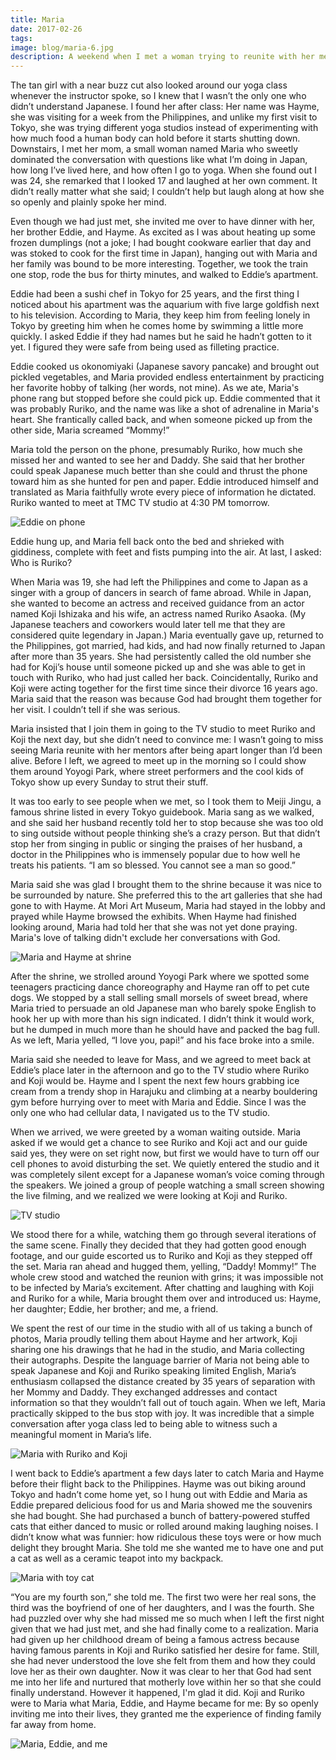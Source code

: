 ```yaml
---
title: Maria
date: 2017-02-26
tags:
image: blog/maria-6.jpg
description: A weekend when I met a woman trying to reunite with her mentors after 35 years
---
```


The tan girl with a near buzz cut also looked around our yoga class whenever the instructor spoke, so I knew that I wasn’t the only one who didn’t understand Japanese. I found her after class: Her name was Hayme, she was visiting for a week from the Philippines, and unlike my first visit to Tokyo, she was trying different yoga studios instead of experimenting with how much food a human body can hold before it starts shutting down. Downstairs, I met her mom, a small woman named Maria who sweetly dominated the conversation with questions like what I’m doing in Japan, how long I’ve lived here, and how often I go to yoga. When she found out I was 24, she remarked that I looked 17 and laughed at her own comment. It didn’t really matter what she said; I couldn’t help but laugh along at how she so openly and plainly spoke her mind.

Even though we had just met, she invited me over to have dinner with her, her brother Eddie, and Hayme. As excited as I was about heating up some frozen dumplings (not a joke; I had bought cookware earlier that day and was stoked to cook for the first time in Japan), hanging out with Maria and her family was bound to be more interesting. Together, we took the train one stop, rode the bus for thirty minutes, and walked to Eddie’s apartment.

Eddie had been a sushi chef in Tokyo for 25 years, and the first thing I noticed about his apartment was the aquarium with five large goldfish next to his television. According to Maria, they keep him from feeling lonely in Tokyo by greeting him when he comes home by swimming a little more quickly. I asked Eddie if they had names but he said he hadn’t gotten to it yet. I figured they were safe from being used as filleting practice.

Eddie cooked us okonomiyaki (Japanese savory pancake) and brought out pickled vegetables, and Maria provided endless entertainment by practicing her favorite hobby of talking (her words, not mine). As we ate, Maria's phone rang but stopped before she could pick up. Eddie commented that it was probably Ruriko, and the name was like a shot of adrenaline in Maria's heart. She frantically called back, and when someone picked up from the other side, Maria screamed “Mommy!”

Maria told the person on the phone, presumably Ruriko, how much she missed her and wanted to see her and Daddy. She said that her brother could speak Japanese much better than she could and thrust the phone toward him as she hunted for pen and paper. Eddie introduced himself and translated as Maria faithfully wrote every piece of information he dictated. Ruriko wanted to meet at TMC TV studio at 4:30 PM tomorrow.

![Eddie on phone](blog/maria-1.jpg)

Eddie hung up, and Maria fell back onto the bed and shrieked with giddiness, complete with feet and fists pumping into the air. At last, I asked: Who is Ruriko?

When Maria was 19, she had left the Philippines and come to Japan as a singer with a group of dancers in search of fame abroad. While in Japan, she wanted to become an actress and received guidance from an actor named Koji Ishizaka and his wife, an actress named Ruriko Asaoka. (My Japanese teachers and coworkers would later tell me that they are considered quite legendary in Japan.) Maria eventually gave up, returned to the Philippines, got married, had kids, and had now finally returned to Japan after more than 35 years. She had persistently called the old number she had for Koji’s house until someone picked up and she was able to get in touch with Ruriko, who had just called her back. Coincidentally, Ruriko and Koji were acting together for the first time since their divorce 16 years ago. Maria said that the reason was because God had brought them together for her visit. I couldn’t tell if she was serious.

Maria insisted that I join them in going to the TV studio to meet Ruriko and Koji the next day, but she didn’t need to convince me: I wasn’t going to miss seeing Maria reunite with her mentors after being apart longer than I’d been alive. Before I left, we agreed to meet up in the morning so I could show them around Yoyogi Park, where street performers and the cool kids of Tokyo show up every Sunday to strut their stuff.

It was too early to see people when we met, so I took them to Meiji Jingu, a famous shrine listed in every Tokyo guidebook. Maria sang as we walked, and she said her husband recently told her to stop because she was too old to sing outside without people thinking she’s a crazy person. But that didn’t stop her from singing in public or singing the praises of her husband, a doctor in the Philippines who is immensely popular due to how well he treats his patients. “I am so blessed. You cannot see a man so good.”

Maria said she was glad I brought them to the shrine because it was nice to be surrounded by nature. She preferred this to the art galleries that she had gone to with Hayme. At Mori Art Museum, Maria had stayed in the lobby and prayed while Hayme browsed the exhibits. When Hayme had finished looking around, Maria had told her that she was not yet done praying. Maria's love of talking didn't exclude her conversations with God.

![Maria and Hayme at shrine](blog/maria-2.jpg)

After the shrine, we strolled around Yoyogi Park where we spotted some teenagers practicing dance choreography and Hayme ran off to pet cute dogs. We stopped by a stall selling small morsels of sweet bread, where Maria tried to persuade an old Japanese man who barely spoke English to hook her up with more than his sign indicated. I didn’t think it would work, but he dumped in much more than he should have and packed the bag full. As we left, Maria yelled, “I love you, papi!” and his face broke into a smile.

Maria said she needed to leave for Mass, and we agreed to meet back at Eddie’s place later in the afternoon and go to the TV studio where Ruriko and Koji would be. Hayme and I spent the next few hours grabbing ice cream from a trendy shop in Harajuku and climbing at a nearby bouldering gym before hurrying over to meet with Maria and Eddie. Since I was the only one who had cellular data, I navigated us to the TV studio.

When we arrived, we were greeted by a woman waiting outside. Maria asked if we would get a chance to see Ruriko and Koji act and our guide said yes, they were on set right now, but first we would have to turn off our cell phones to avoid disturbing the set. We quietly entered the studio and it was completely silent except for a Japanese woman’s voice coming through the speakers. We joined a group of people watching a small screen showing the live filming, and we realized we were looking at Koji and Ruriko.

![TV studio](blog/maria-3.jpg)

We stood there for a while, watching them go through several iterations of the same scene. Finally they decided that they had gotten good enough footage, and our guide escorted us to Ruriko and Koji as they stepped off the set. Maria ran ahead and hugged them, yelling, “Daddy! Mommy!” The whole crew stood and watched the reunion with grins; it was impossible not to be infected by Maria’s excitement. After chatting and laughing with Koji and Ruriko for a while, Maria brought them over and introduced us: Hayme, her daughter; Eddie, her brother; and me, a friend.

We spent the rest of our time in the studio with all of us taking a bunch of photos, Maria proudly telling them about Hayme and her artwork, Koji sharing one his drawings that he had in the studio, and Maria collecting their autographs. Despite the language barrier of Maria not being able to speak Japanese and Koji and Ruriko speaking limited English, Maria’s enthusiasm collapsed the distance created by 35 years of separation with her Mommy and Daddy. They exchanged addresses and contact information so that they wouldn’t fall out of touch again. When we left, Maria practically skipped to the bus stop with joy. It was incredible that a simple conversation after yoga class led to being able to witness such a meaningful moment in Maria’s life.

![Maria with Ruriko and Koji](blog/maria-4.jpg)

I went back to Eddie’s apartment a few days later to catch Maria and Hayme before their flight back to the Philippines. Hayme was out biking around Tokyo and hadn’t come home yet, so I hung out with Eddie and Maria as Eddie prepared delicious food for us and Maria showed me the souvenirs she had bought. She had purchased a bunch of battery-powered stuffed cats that either danced to music or rolled around making laughing noises. I didn’t know what was funnier: how ridiculous these toys were or how much delight they brought Maria. She told me she wanted me to have one and put a cat as well as a ceramic teapot into my backpack.

![Maria with toy cat](blog/maria-5.jpg)

“You are my fourth son,” she told me. The first two were her real sons, the third was the boyfriend of one of her daughters, and I was the fourth. She had puzzled over why she had missed me so much when I left the first night given that we had just met, and she had finally come to a realization. Maria had given up her childhood dream of being a famous actress because having famous parents in Koji and Ruriko satisfied her desire for fame. Still, she had never understood the love she felt from them and how they could love her as their own daughter. Now it was clear to her that God had sent me into her life and nurtured that motherly love within her so that she could finally understand. However it happened, I'm glad it did. Koji and Ruriko were to Maria what Maria, Eddie, and Hayme became for me: By so openly inviting me into their lives, they granted me the experience of finding family far away from home.

![Maria, Eddie, and me](blog/maria-6.jpg)
